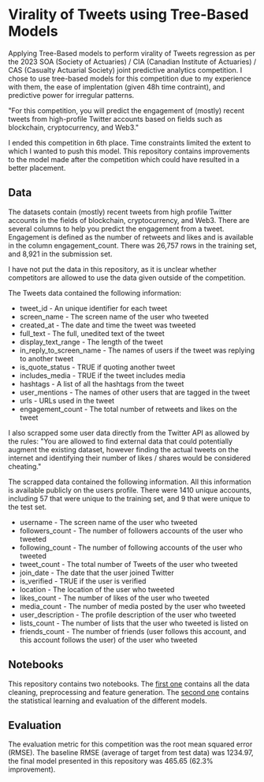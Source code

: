 # Virality of Tweets using Tree-Based Models
Applying Tree-Based models to perform virality of Tweets regression as per the 2023 SOA (Society of Actuaries) / CIA (Canadian Institute of Actuaries) / CAS (Casualty Actuarial Society) joint predictive analytics competition. I chose to use tree-based models for this competition due to my experience with them, the ease of implentation (given 48h time contraint), and predictive power for irregular patterns.

"For this competition, you will predict the engagement of (mostly) recent tweets from high-profile Twitter accounts based on fields such as blockchain, cryptocurrency, and Web3."

I ended this competition in 6th place. Time constraints limited the extent to which I wanted to push this model. This repository contains improvements to the model made after the competition which could have resulted in a better placement.

## Data

The datasets contain (mostly) recent tweets from high profile Twitter accounts in the fields of blockchain, cryptocurrency, and Web3. There are several columns to help you predict the engagement from a tweet. Engagement is defined as the number of retweets and likes and is available in the column engagement_count. There was 26,757 rows in the training set, and 8,921 in the submission set.

I have not put the data in this repository, as it is unclear whether competitors are allowed to use the data given outside of the competition.

The Tweets data contained the following information:

- tweet_id - An unique identifier for each tweet
- screen_name - The screen name of the user who tweeted
- created_at - The date and time the tweet was tweeted
- full_text - The full, unedited text of the tweet
- display_text_range - The length of the tweet
- in_reply_to_screen_name - The names of users if the tweet was replying to another tweet
- is_quote_status - TRUE if quoting another tweet
- includes_media - TRUE if the tweet includes media
- hashtags - A list of all the hashtags from the tweet
- user_mentions - The names of other users that are tagged in the tweet
- urls - URLs used in the tweet
- engagement_count - The total number of retweets and likes on the tweet

I also scrapped some user data directly from the Twitter API as allowed by the rules: "You are allowed to find external data that could potentially augment the existing dataset, however finding the actual tweets on the internet and identifying their number of likes / shares would be considered cheating." 

The scrapped data contained the following information. All this information is available publicly on the users profile. There were 1410 unique accounts, including 57 that were unique to the training set, and 9 that were unique to the test set.

- username - The screen name of the user who tweeted
- followers_count - The number of followers accounts of the user who tweeted
- following_count - The number of following accounts of the user who tweeted
- tweet_count - The total number of Tweets of the user who tweeted
- join_date - The date that the user joined Twitter
- is_verified - TRUE if the user is verified
- location - The location of the user who tweeted
- likes_count - The number of likes of the user who tweeted
- media_count - The number of media posted by the user who tweeted
- user_description - The profile description of the user who tweeted
- lists_count - The number of lists that the user who tweeted is listed on
- friends_count - The number of friends (user follows this account, and this account follows the user) of the user who tweeted

## Notebooks

This repository contains two notebooks. The [first one](https://github.com/philipenzobui/tweet-virality-prediction/blob/main/data_preprocessing_github.ipynb) contains all the data cleaning, preprocessing and feature generation. The [second one](https://github.com/philipenzobui/tweet-virality-prediction/blob/main/machine_learning_github.ipynb) contains the statistical learning and evaluation of the different models.

## Evaluation

The evaluation metric for this competition was the root mean squared error (RMSE). The baseline RMSE (average of target from test data) was 1234.97, the final model presented in this repository was 465.65 (62.3% improvement).
